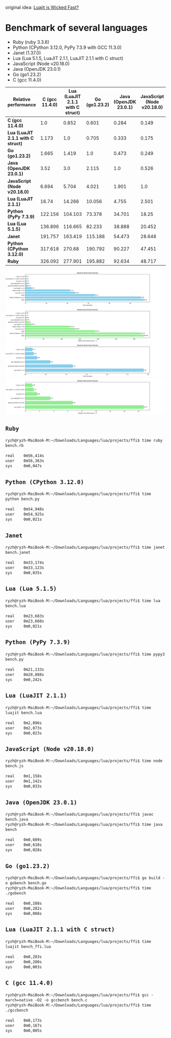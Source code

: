 original idea: [Luajit is Wicked Fast?](https://youtu.be/gS8Wji_YnAE?si=yPbr1y9nf8jVKlvM)

# Benchmark of several languages

- Ruby (ruby 3.3.6)
- Python (CPython 3.12.0, PyPy 7.3.9 with GCC 11.3.0)
- Janet (1.37.0)
- Lua (Lua 5.1.5, LuaJIT 2.1.1, LuaJIT 2.1.1 with C struct)
- JavaScript (Node v20.18.0)
- Java (OpenJDK 23.0.1)
- Go (go1.23.2)
- C (gcc 11.4.0)


 Relative performance                                 | **C (gcc 11.4.0)** | **Lua (LuaJIT 2.1.1 with C struct)** | **Go (go1.23.2)** | **Java (OpenJDK 23.0.1)** | **JavaScript (Node v20.18.0)** | **Lua (LuaJIT 2.1.1)** | **Python (PyPy 7.3.9)** | **Lua (Lua 5.1.5)** | **Janet** | **Python (CPython 3.12.0)** | **Ruby** 
--------------------------------------|--------------------|--------------------------------------|-------------------|---------------------------|--------------------------------|------------------------|-------------------------|---------------------|-----------|-----------------------------|----------
 **C (gcc 11.4.0)**                   | 1.0                | 0.852                                | 0.601             | 0.284                     | 0.149                          | 0.06                   | 0.008                   | 0.007               | 0.005     | 0.003                       | 0.003    
 **Lua (LuaJIT 2.1.1 with C struct)** | 1.173              | 1.0                                  | 0.705             | 0.333                     | 0.175                          | 0.07                   | 0.01                    | 0.009               | 0.006     | 0.004                       | 0.004    
 **Go (go1.23.2)**                    | 1.665              | 1.419                                | 1.0               | 0.473                     | 0.249                          | 0.099                  | 0.014                   | 0.012               | 0.009     | 0.005                       | 0.005    
 **Java (OpenJDK 23.0.1)**            | 3.52               | 3.0                                  | 2.115             | 1.0                       | 0.526                          | 0.21                   | 0.029                   | 0.026               | 0.018     | 0.011                       | 0.011    
 **JavaScript (Node v20.18.0)**       | 6.694              | 5.704                                | 4.021             | 1.901                     | 1.0                            | 0.4                    | 0.055                   | 0.049               | 0.035     | 0.021                       | 0.021    
 **Lua (LuaJIT 2.1.1)**               | 16.74              | 14.266                               | 10.056            | 4.755                     | 2.501                          | 1.0                    | 0.137                   | 0.122               | 0.087     | 0.053                       | 0.051    
 **Python (PyPy 7.3.9)**              | 122.156            | 104.103                              | 73.378            | 34.701                    | 18.25                          | 7.297                  | 1.0                     | 0.892               | 0.637     | 0.385                       | 0.375    
 **Lua (Lua 5.1.5)**                  | 136.896            | 116.665                              | 82.233            | 38.888                    | 20.452                         | 8.178                  | 1.121                   | 1.0                 | 0.714     | 0.431                       | 0.42     
 **Janet**                            | 191.757            | 163.419                              | 115.188           | 54.473                    | 28.648                         | 11.455                 | 1.57                    | 1.401               | 1.0       | 0.604                       | 0.588    
 **Python (CPython 3.12.0)**          | 317.618            | 270.68                               | 190.792           | 90.227                    | 47.451                         | 18.974                 | 2.6                     | 2.32                | 1.656     | 1.0                         | 0.974    
 **Ruby**                             | 326.092            | 277.901                              | 195.882           | 92.634                    | 48.717                         | 19.48                  | 2.669                   | 2.382               | 1.701     | 1.027                       | 1.0      



![Absolute benchmark results](AbsoluteBenchmarkResults.png)
![Relative benchmark results](RelativeBenchmarkResults.png)
![Scoped Absolute benchmark results](AbsoluteBenchmarkResultsNoLosers.png)
![Scoped Relative benchmark results](RelativeBenchmarkResultsNoLosers.png)

## `Ruby`
```shell
ryzh@ryzh-MaiBook-M:~/Downloads/Languages/lua/projects/ffi$ time ruby bench.rb

real    0m56,414s
user    0m56,363s
sys     0m0,047s
```

## `Python (CPython 3.12.0)`
```shell
ryzh@ryzh-MaiBook-M:~/Downloads/Languages/lua/projects/ffi$ time python bench.py 

real    0m54,948s
user    0m54,925s
sys     0m0,021s
```

## `Janet`
```shell
ryzh@ryzh-MaiBook-M:~/Downloads/Languages/lua/projects/ffi$ time janet bench.janet 

real    0m33,174s
user    0m33,123s
sys     0m0,035s
```

## `Lua (Lua 5.1.5)`
```shell
ryzh@ryzh-MaiBook-M:~/Downloads/Languages/lua/projects/ffi$ time lua bench.lua

real    0m23,683s
user    0m23,660s
sys     0m0,021s
```

## `Python (PyPy 7.3.9)`
```shell
ryzh@ryzh-MaiBook-M:~/Downloads/Languages/lua/projects/ffi$ time pypy3 bench.py

real    0m21,133s
user    0m20,888s
sys     0m0,242s
```

## `Lua (LuaJIT 2.1.1)`
```shell
ryzh@ryzh-MaiBook-M:~/Downloads/Languages/lua/projects/ffi$ time luajit bench.lua

real    0m2,896s
user    0m2,873s
sys     0m0,023s
```

## `JavaScript (Node v20.18.0)`
```shell
ryzh@ryzh-MaiBook-M:~/Downloads/Languages/lua/projects/ffi$ time node bench.js 

real    0m1,158s
user    0m1,142s
sys     0m0,033s
```

## `Java (OpenJDK 23.0.1)`
```shell
ryzh@ryzh-MaiBook-M:~/Downloads/Languages/lua/projects/ffi$ javac bench.java
ryzh@ryzh-MaiBook-M:~/Downloads/Languages/lua/projects/ffi$ time java bench

real    0m0,609s
user    0m0,610s
sys     0m0,028s
```

## `Go (go1.23.2)`
```shell
ryzh@ryzh-MaiBook-M:~/Downloads/Languages/lua/projects/ffi$ go build -o gobench bench.go
ryzh@ryzh-MaiBook-M:~/Downloads/Languages/lua/projects/ffi$ time ./gobench

real    0m0,288s
user    0m0,282s
sys     0m0,008s
```

## `Lua (LuaJIT 2.1.1 with C struct)`
```shell
ryzh@ryzh-MaiBook-M:~/Downloads/Languages/lua/projects/ffi$ time luajit bench_ffi.lua

real    0m0,203s
user    0m0,200s
sys     0m0,003s
```

## `C (gcc 11.4.0)`
```shell
ryzh@ryzh-MaiBook-M:~/Downloads/Languages/lua/projects/ffi$ gcc -march=native -O2 -o gccbench bench.c
ryzh@ryzh-MaiBook-M:~/Downloads/Languages/lua/projects/ffi$ time ./gccbench

real    0m0,173s
user    0m0,167s
sys     0m0,005s
```

